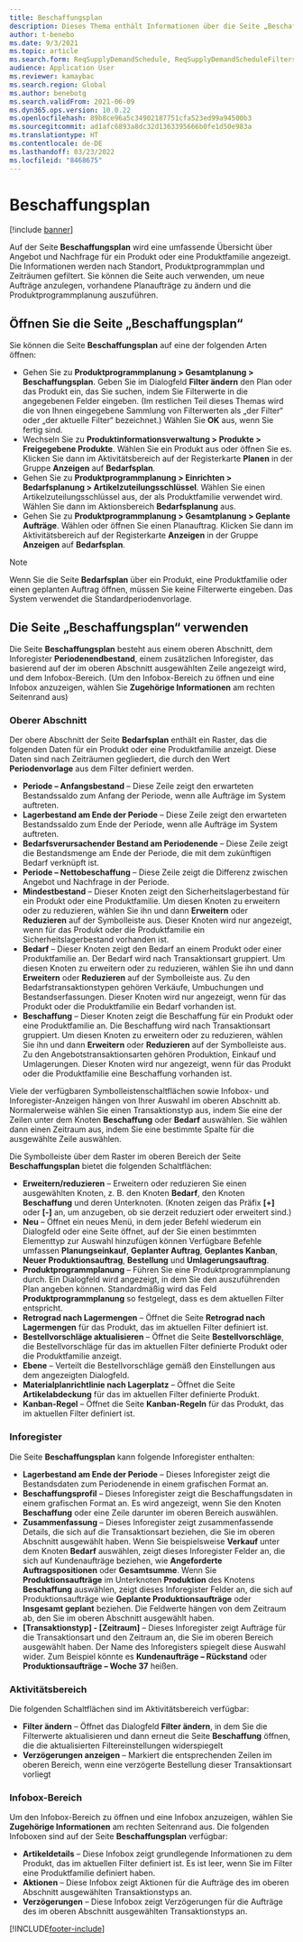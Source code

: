 ```yaml
---
title: Beschaffungsplan
description: Dieses Thema enthält Informationen über die Seite „Beschaffungsplan“ und deren Funktionen.
author: t-benebo
ms.date: 9/3/2021
ms.topic: article
ms.search.form: ReqSupplyDemandSchedule, ReqSupplyDemandScheduleFilters, ReqSupplyDemandItemDetails, ReqTransFuturesActionsPart, ReqSupplyDemandOverviewLegendPart
audience: Application User
ms.reviewer: kamaybac
ms.search.region: Global
ms.author: benebotg
ms.search.validFrom: 2021-06-09
ms.dyn365.ops.version: 10.0.22
ms.openlocfilehash: 89b8ce96a5c34902187751cfa523ed99a94500b3
ms.sourcegitcommit: ad1afc6893a8dc32d1363395666b0fe1d50e983a
ms.translationtype: HT
ms.contentlocale: de-DE
ms.lasthandoff: 03/23/2022
ms.locfileid: "8468675"
---
```

# <a name="supply-schedule"></a>Beschaffungsplan

[!include [banner](../includes/banner.md)]

Auf der Seite **Beschaffungsplan** wird eine umfassende Übersicht über Angebot und Nachfrage für ein Produkt oder eine Produktfamilie angezeigt. Die Informationen werden nach Standort, Produktprogrammplan und Zeiträumen gefiltert. Sie können die Seite auch verwenden, um neue Aufträge anzulegen, vorhandene Planaufträge zu ändern und die Produktprogrammplanung auszuführen.

## <a name="open-the-supply-schedule-page"></a>Öffnen Sie die Seite „Beschaffungsplan“

Sie können die Seite **Beschaffungsplan** auf eine der folgenden Arten öffnen:

- Gehen Sie zu **Produktprogrammplanung \> Gesamtplanung \> Beschaffungsplan**. Geben Sie im Dialogfeld **Filter ändern** den Plan oder das Produkt ein, das Sie suchen, indem Sie Filterwerte in die angegebenen Felder eingeben. (Im restlichen Teil dieses Themas wird die von Ihnen eingegebene Sammlung von Filterwerten als „der Filter“ oder „der aktuelle Filter“ bezeichnet.) Wählen Sie **OK** aus, wenn Sie fertig sind.
- Wechseln Sie zu **Produktinformationsverwaltung \> Produkte \> Freigegebene Produkte**. Wählen Sie ein Produkt aus oder öffnen Sie es. Klicken Sie dann im Aktivitätsbereich auf der Registerkarte **Planen** in der Gruppe **Anzeigen** auf **Bedarfsplan**.
- Gehen Sie zu **Produktprogrammplanung \> Einrichten \> Bedarfsplanung \> Artikelzuteilungsschlüssel**. Wählen Sie einen Artikelzuteilungsschlüssel aus, der als Produktfamilie verwendet wird. Wählen Sie dann im Aktionsbereich **Bedarfsplanung** aus.
- Gehen Sie zu **Produktprogrammplanung \> Gesamtplanung \> Geplante Aufträge**. Wählen oder öffnen Sie einen Planauftrag. Klicken Sie dann im Aktivitätsbereich auf der Registerkarte **Anzeigen** in der Gruppe **Anzeigen** auf **Bedarfsplan**.

> [!NOTE]
> Wenn Sie die Seite **Bedarfsplan** über ein Produkt, eine Produktfamilie oder einen geplanten Auftrag öffnen, müssen Sie keine Filterwerte eingeben. Das System verwendet die Standardperiodenvorlage.

## <a name="use-the-supply-schedule-page"></a>Die Seite „Beschaffungsplan“ verwenden

Die Seite **Beschaffungsplan** besteht aus einem oberen Abschnitt, dem Inforegister **Periodenendbestand**, einem zusätzlichen Inforegister, das basierend auf der im oberen Abschnitt ausgewählten Zeile angezeigt wird, und dem Infobox-Bereich. (Um den Infobox-Bereich zu öffnen und eine Infobox anzuzeigen, wählen Sie **Zugehörige Informationen** am rechten Seitenrand aus)

### <a name="upper-section"></a>Oberer Abschnitt

Der obere Abschnitt der Seite **Bedarfsplan** enthält ein Raster, das die folgenden Daten für ein Produkt oder eine Produktfamilie anzeigt. Diese Daten sind nach Zeiträumen gegliedert, die durch den Wert **Periodenvorlage** aus dem Filter definiert werden.

- **Periode – Anfangsbestand** – Diese Zeile zeigt den erwarteten Bestandssaldo zum Anfang der Periode, wenn alle Aufträge im System auftreten.
- **Lagerbestand am Ende der Periode** – Diese Zeile zeigt den erwarteten Bestandssaldo zum Ende der Periode, wenn alle Aufträge im System auftreten.
- **Bedarfsverursachender Bestand am Periodenende** – Diese Zeile zeigt die Bestandsmenge am Ende der Periode, die mit dem zukünftigen Bedarf verknüpft ist.
- **Periode – Nettobeschaffung** – Diese Zeile zeigt die Differenz zwischen Angebot und Nachfrage in der Periode.
- **Mindestbestand** – Dieser Knoten zeigt den Sicherheitslagerbestand für ein Produkt oder eine Produktfamilie. Um diesen Knoten zu erweitern oder zu reduzieren, wählen Sie ihn und dann **Erweitern** oder **Reduzieren** auf der Symbolleiste aus. Dieser Knoten wird nur angezeigt, wenn für das Produkt oder die Produktfamilie ein Sicherheitslagerbestand vorhanden ist.
- **Bedarf** – Dieser Knoten zeigt den Bedarf an einem Produkt oder einer Produktfamilie an. Der Bedarf wird nach Transaktionsart gruppiert. Um diesen Knoten zu erweitern oder zu reduzieren, wählen Sie ihn und dann **Erweitern** oder **Reduzieren** auf der Symbolleiste aus. Zu den Bedarfstransaktionstypen gehören Verkäufe, Umbuchungen und Bestandserfassungen. Dieser Knoten wird nur angezeigt, wenn für das Produkt oder die Produktfamilie ein Bedarf vorhanden ist.
- **Beschaffung** – Dieser Knoten zeigt die Beschaffung für ein Produkt oder eine Produktfamilie an. Die Beschaffung wird nach Transaktionsart gruppiert. Um diesen Knoten zu erweitern oder zu reduzieren, wählen Sie ihn und dann **Erweitern** oder **Reduzieren** auf der Symbolleiste aus. Zu den Angebotstransaktionsarten gehören Produktion, Einkauf und Umlagerungen. Dieser Knoten wird nur angezeigt, wenn für das Produkt oder die Produktfamilie eine Beschaffung vorhanden ist.

Viele der verfügbaren Symbolleistenschaltflächen sowie Infobox- und Inforegister-Anzeigen hängen von Ihrer Auswahl im oberen Abschnitt ab. Normalerweise wählen Sie einen Transaktionstyp aus, indem Sie eine der Zeilen unter dem Knoten **Beschaffung** oder **Bedarf** auswählen. Sie wählen dann einen Zeitraum aus, indem Sie eine bestimmte Spalte für die ausgewählte Zeile auswählen.

Die Symbolleiste über dem Raster im oberen Bereich der Seite **Beschaffungsplan** bietet die folgenden Schaltflächen:

- **Erweitern/reduzieren** – Erweitern oder reduzieren Sie einen ausgewählten Knoten, z. B. den Knoten **Bedarf**, den Knoten **Beschaffung** und deren Unterknoten. (Knoten zeigen das Präfix **\[+\]** oder **\[-\]** an, um anzugeben, ob sie derzeit reduziert oder erweitert sind.)
- **Neu** – Öffnet ein neues Menü, in dem jeder Befehl wiederum ein Dialogfeld oder eine Seite öffnet, auf der Sie einen bestimmten Elementtyp zur Auswahl hinzufügen können Verfügbare Befehle umfassen **Planungseinkauf**, **Geplanter Auftrag**, **Geplantes Kanban**, **Neuer Produktionsauftrag**, **Bestellung** und **Umlagerungsauftrag**.
- **Produktprogrammplanung** – Führen Sie eine Produktprogrammplanung durch. Ein Dialogfeld wird angezeigt, in dem Sie den auszuführenden Plan angeben können. Standardmäßig wird das Feld **Produktprogrammplanung** so festgelegt, dass es dem aktuellen Filter entspricht.
- **Retrograd nach Lagermengen** – Öffnet die Seite **Retrograd nach Lagermengen** für das Produkt, das im aktuellen Filter definiert ist.
- **Bestellvorschläge aktualisieren** – Öffnet die Seite **Bestellvorschläge**, die Bestellvorschläge für das im aktuellen Filter definierte Produkt oder die Produktfamilie anzeigt.
- **Ebene** – Verteilt die Bestellvorschläge gemäß den Einstellungen aus dem angezeigten Dialogfeld.
- **Materialplanrichtlinie nach Lagerplatz** – Öffnet die Seite **Artikelabdeckung** für das im aktuellen Filter definierte Produkt.
- **Kanban-Regel** – Öffnet die Seite **Kanban-Regeln** für das Produkt, das im aktuellen Filter definiert ist.

### <a name="fasttabs"></a>Inforegister

Die Seite **Beschaffungsplan** kann folgende Inforegister enthalten:

- **Lagerbestand am Ende der Periode** – Dieses Inforegister zeigt die Bestandsdaten zum Periodenende in einem grafischen Format an.
- **Beschaffungsprofil** – Dieses Inforegister zeigt die Beschaffungsdaten in einem grafischen Format an. Es wird angezeigt, wenn Sie den Knoten **Beschaffung** oder eine Zeile darunter im oberen Bereich auswählen.
- **Zusammenfassung** – Dieses Inforegister zeigt zusammenfassende Details, die sich auf die Transaktionsart beziehen, die Sie im oberen Abschnitt ausgewählt haben. Wenn Sie beispielsweise **Verkauf** unter dem Knoten **Bedarf** auswählen, zeigt dieses Inforegister Felder an, die sich auf Kundenaufträge beziehen, wie **Angeforderte Auftragspositionen** oder **Gesamtsumme**. Wenn Sie **Produktionsaufträge** im Unterknoten **Produktion** des Knotens **Beschaffung** auswählen, zeigt dieses Inforegister Felder an, die sich auf Produktionsaufträge wie **Geplante Produktionsaufträge** oder **Insgesamt geplant** beziehen. Die Feldwerte hängen von dem Zeitraum ab, den Sie im oberen Abschnitt ausgewählt haben. 
- **\[Transaktionstyp\] - \[Zeitraum\]** – Dieses Inforegister zeigt Aufträge für die Transaktionsart und den Zeitraum an, die Sie im oberen Bereich ausgewählt haben. Der Name des Inforegisters spiegelt diese Auswahl wider. Zum Beispiel könnte es **Kundenaufträge – Rückstand** oder **Produktionsaufträge – Woche 37** heißen.

### <a name="action-pane"></a>Aktivitätsbereich

Die folgenden Schaltflächen sind im Aktivitätsbereich verfügbar:

- **Filter ändern** – Öffnet das Dialogfeld **Filter ändern**, in dem Sie die Filterwerte aktualisieren und dann erneut die Seite **Beschaffung** öffnen, die die aktualisierten Filtereinstellungen widerspiegelt
- **Verzögerungen anzeigen** – Markiert die entsprechenden Zeilen im oberen Bereich, wenn eine verzögerte Bestellung dieser Transaktionsart vorliegt

### <a name="factbox-pane"></a>Infobox-Bereich

Um den Infobox-Bereich zu öffnen und eine Infobox anzuzeigen, wählen Sie **Zugehörige Informationen** am rechten Seitenrand aus. Die folgenden Infoboxen sind auf der Seite **Beschaffungsplan** verfügbar:

- **Artikeldetails** – Diese Infobox zeigt grundlegende Informationen zu dem Produkt, das im aktuellen Filter definiert ist. Es ist leer, wenn Sie im Filter eine Produktfamilie definiert haben.
- **Aktionen** – Diese Infobox zeigt Aktionen für die Aufträge des im oberen Abschnitt ausgewählten Transaktionstyps an.
- **Verzögerungen** – Diese Infobox zeigt Verzögerungen für die Aufträge des im oberen Abschnitt ausgewählten Transaktionstyps an.

[!INCLUDE[footer-include](../../includes/footer-banner.md)]

